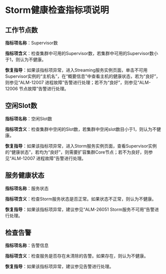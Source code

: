 # Storm健康检查指标项说明<a name="ZH-CN_TOPIC_0173397638"></a>

## 工作节点数<a name="section43224813142758"></a>

**指标项名称**：Supervisor数

**指标项含义**：检查集群中可用的Supervisor数，若集群中可用的Supervisor数小于1，则认为不健康。

**恢复指导**：如果该指标项异常，进入Streaming服务实例页面，单击不可用Supervisor实例的“主机名”，在“概要信息”中查看主机的健康状态，若为“良好”，则参见“ALM-12007 进程故障”告警进行处理；若不为“良好”，则参见“ALM-12006 节点故障”告警进行处理。

## 空闲Slot数<a name="section52097656142759"></a>

**指标项名称**：空闲Slot数

**指标项含义**：检查集群中空闲的Slot数，若集群中空闲slot数目小于1，则认为不健康。

**恢复指导**：如果该指标项异常，进入Storm服务实例页面，查看Supervisor实例的“健康状态”，若均为“良好”，则需要扩容集群Core节点；若不为良好，则参见“ALM-12007 进程故障”告警进行处理。

## 服务健康状态<a name="section5205489114280"></a>

**指标项名称**：服务状态

**指标项含义**：检查Storm服务状态是否正常。如果状态不正常，则认为不健康。

**恢复指导**：如果该指标项异常，建议参见“ALM-26051 Storm服务不可用”告警进行处理。

## 检查告警<a name="section5980758514280"></a>

**指标项名称**：告警信息

**指标项含义**：检查服务是否存在未清除的告警。如果存在，则认为不健康。

**恢复指导**：如果该指标项异常，建议参见告警进行处理。

